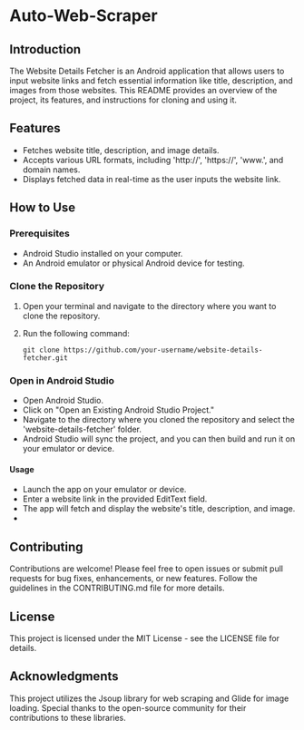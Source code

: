 # Auto-Web-Scraper
## Introduction

The Website Details Fetcher is an Android application that allows users to input website links and fetch essential information like title, description, and images from those websites. This README provides an overview of the project, its features, and instructions for cloning and using it.

## Features

- Fetches website title, description, and image details.
- Accepts various URL formats, including 'http://', 'https://', 'www.', and domain names.
- Displays fetched data in real-time as the user inputs the website link.

## How to Use

### Prerequisites

- Android Studio installed on your computer.
- An Android emulator or physical Android device for testing.

### Clone the Repository

1. Open your terminal and navigate to the directory where you want to clone the repository.
2. Run the following command:

   ```shell
   git clone https://github.com/your-username/website-details-fetcher.git

### Open in Android Studio
- Open Android Studio.
- Click on "Open an Existing Android Studio Project."
- Navigate to the directory where you cloned the repository and select the 'website-details-fetcher' folder.
- Android Studio will sync the project, and you can then build and run it on your emulator or device.
#### Usage
- Launch the app on your emulator or device.
- Enter a website link in the provided EditText field.
- The app will fetch and display the website's title, description, and image.
- 
## Contributing
Contributions are welcome! Please feel free to open issues or submit pull requests for bug fixes, enhancements, or new features. Follow the guidelines in the CONTRIBUTING.md file for more details.

## License
This project is licensed under the MIT License - see the LICENSE file for details.

## Acknowledgments
This project utilizes the Jsoup library for web scraping and Glide for image loading.
Special thanks to the open-source community for their contributions to these libraries.
